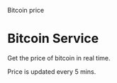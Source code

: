 Bitcoin price

# Bitcoin Service

Get the price of bitcoin in real time. 

Price is updated every 5 mins.

